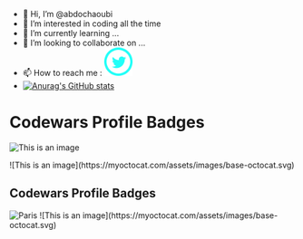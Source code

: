 - 👋 Hi, I’m @abdochaoubi
- 👀 I’m interested in coding all the time 
- 🌱 I’m currently learning ...
- 💞️ I’m looking to collaborate on ...
- 📫 How to reach me :                         <a href="https://twitter.com/echaoubiabdo"> <img src="iconmonstr-twitter-5-240.png" width ="50" ></a>
- [![Anurag's GitHub stats](https://github-readme-stats.vercel.app/api?username=abdochaoubi)](https://github.com/anuraghazra/github-readme-stats) 
#  Codewars Profile Badges
  ![This is an image](https://www.codewars.com/users/abdochaoubi/badges/large)

<!---
abdochaoubi/abdochaoubi is a ✨ special ✨ repository because its `README.md` (this file) appears on your GitHub profile.
You can click the Preview link to take a look at your changes.
--->
<!DOCTYPE html>
<html>
<head>
</head>
<body>
  ![This is an image](https://myoctocat.com/assets/images/base-octocat.svg)
<h2> Codewars Profile Badges</h2>
<img src="https://www.codewars.com/users/abdochaoubi/badges/large" alt="Paris" style="width:450px">
</body>
</html>
![This is an image](https://myoctocat.com/assets/images/base-octocat.svg)
